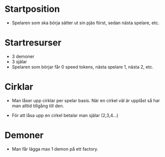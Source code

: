# Startposition

- Spelaren som ska börja sätter ut sin pjäs först, sedan nästa spelare, etc.

# Startresurser

 - 3 demoner
 - 3 själar
 - Spelaren som börjar får 0 speed tokens, nästa spelare 1, nästa 2, etc.

# Cirklar

* Man låser upp cirklar per spelar basis. När en cirkel väl är upplåst så har man alltid tillgång till den.

* För att låsa upp en cirkel betalar man själar (2,3,4...)

# Demoner

* Man får lägga max 1 demon på ett factory.

